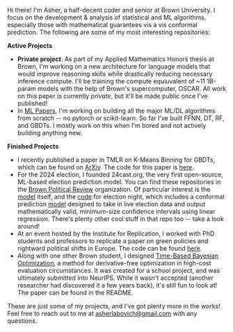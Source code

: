 Hi there! I'm Asher, a half-decent coder and senior at Brown University. I focus on the development & analysis of statistical and ML algorithms, especially those with mathematical guarantees vis a vis conformal prediction. The following are some of my most interesting repositories:

**Active Projects**

- **Private project**: As part of my Applied Mathematics Honors thesis at Brown, I'm working on a new architecture for language models that would improve reasoning skills while drastically reducing necessary inference compute. I'll be training the compute equiuvalent of ~11 1B-param models with the help of Brown's supercomputer, OSCAR. All work on this paper is currently *private*, but it'll be made public once I've published! 
- In [ML Papers](https://github.com/ashlab11/ML-Papers-and-Replications/tree/main), I'm working on building all the major ML/DL algorithms from scratch -- no pytorch or scikit-learn. So far I've built FFNN, DT, RF, and GBDTs. I mostly work on this when I'm bored and not actively building anything new.

**Finished Projects**
- I recently published a paper in TMLR on K-Means Binning for GBDTs, which can be found on [ArXiv](https://arxiv.org/abs/2505.12460). The code for this paper is [here](https://github.com/ashlab11/KMeansGBDT).
- For the 2024 election, I founded 24cast.org, the very first open-source, ML-based election prediction model. You can find these repositories in the [Brown Political Review](https://github.com/BPR-Data-Team) organization. Of particular interest is the [model](https://github.com/BPR-Data-Team/ElectionModel2024) itself, and the [code](https://github.com/BPR-Data-Team/Election-Night) for election night, which includes a conformal prediction [model](https://github.com/BPR-Data-Team/Election-Night/blob/main/decision_desk/E-Day%20Scraping%20and%20Model.R) designed to take in live election data and output mathematically valid, minimum-size confidence intervals using linear regression. There's plenty other cool stuff in that repo too -- take a look around!
- At an event hosted by the Institute for Replication, I worked with PhD students and professors to replicate a paper on green policies and rightward political shifts in Europe. The code can be found [here](https://github.com/ashlab11/ReplicationGames).
- Along with one other Brown student, I designed [Time-Based Bayesian Optimization](https://github.com/ashlab11/Time-Based-Bayesian-Optimization), a method for derivative-free optimization in high-cost evaluation circumstances. It was created for a school project, and was ultimately submitted into NeurIPS. While it wasn't accepted (another researcher had discovered it a few years back), it's still fun to look at! The paper can be found in the README.

These are just some of my projects, and I've got plenty more in the works! Feel free to reach out to me at asherlabovich@gmail.com with any questions. 

